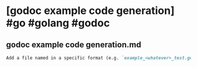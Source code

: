 # [godoc example code generation] #go #golang #godoc

## godoc example code generation.md

```markdown
Add a file named in a specific format (e.g. `example_<whatever>_test.go`) and the file has to include a function that has the format `Example<Type>_<Method>` so the `godoc` command knows to attach the file contents to the given type and specifically the specified method.
```

